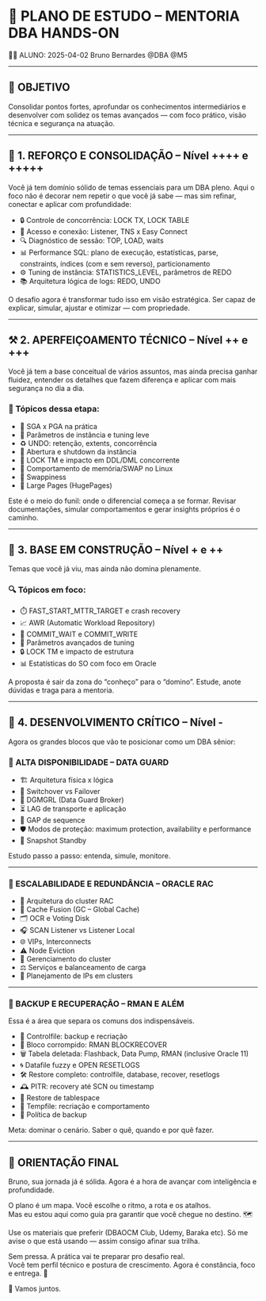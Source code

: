 # 🧠 PLANO DE ESTUDO – MENTORIA DBA HANDS-ON  
👨‍🎓 ALUNO: 2025-04-02 Bruno Bernardes @DBA @M5  

---

## 🎯 OBJETIVO  
Consolidar pontos fortes, aprofundar os conhecimentos intermediários e desenvolver com solidez os temas avançados — com foco prático, visão técnica e segurança na atuação.

---

## 🔁 1. REFORÇO E CONSOLIDAÇÃO – Nível ++++ e +++++  

Você já tem domínio sólido de temas essenciais para um DBA pleno. Aqui o foco não é decorar nem repetir o que você já sabe — mas sim refinar, conectar e aplicar com profundidade:

- 🔒 Controle de concorrência: LOCK TX, LOCK TABLE  
- 🧭 Acesso e conexão: Listener, TNS x Easy Connect  
- 🔍 Diagnóstico de sessão: TOP, LOAD, waits  
- 📊 Performance SQL: plano de execução, estatísticas, parse, constraints, índices (com e sem reverso), particionamento  
- ⚙️ Tuning de instância: STATISTICS_LEVEL, parâmetros de REDO  
- 📚 Arquitetura lógica de logs: REDO, UNDO  

O desafio agora é transformar tudo isso em visão estratégica. Ser capaz de explicar, simular, ajustar e otimizar — com propriedade.

---

## ⚒️ 2. APERFEIÇOAMENTO TÉCNICO – Nível ++ e +++  

Você já tem a base conceitual de vários assuntos, mas ainda precisa ganhar fluidez, entender os detalhes que fazem diferença e aplicar com mais segurança no dia a dia.

### 🧠 Tópicos dessa etapa:

- 🧮 SGA x PGA na prática  
- 🔧 Parâmetros de instância e tuning leve  
- ♻️ UNDO: retenção, extents, concorrência  
- 🔑 Abertura e shutdown da instância  
- 🧱 LOCK TM e impacto em DDL/DML concorrente  
- 🐧 Comportamento de memória/SWAP no Linux  
- 🧪 Swappiness  
- 🧱 Large Pages (HugePages)  

Este é o meio do funil: onde o diferencial começa a se formar. Revisar documentações, simular comportamentos e gerar insights próprios é o caminho.

---

## 🔧 3. BASE EM CONSTRUÇÃO – Nível + e ++  

Temas que você já viu, mas ainda não domina plenamente.

### 🔍 Tópicos em foco:

- ⏱️ FAST_START_MTTR_TARGET e crash recovery  
- 📈 AWR (Automatic Workload Repository)  
- 🧾 COMMIT_WAIT e COMMIT_WRITE  
- 🎯 Parâmetros avançados de tuning  
- 🔒 LOCK TM e impacto de estrutura  
- 📊 Estatísticas do SO com foco em Oracle  

A proposta é sair da zona do “conheço” para o “domino”. Estude, anote dúvidas e traga para a mentoria.

---

## 🚀 4. DESENVOLVIMENTO CRÍTICO – Nível -  

Agora os grandes blocos que vão te posicionar como um DBA sênior:


### 🔁 ALTA DISPONIBILIDADE – DATA GUARD  

- 🏗️ Arquitetura física x lógica  
- 🔄 Switchover vs Failover  
- 🤖 DGMGRL (Data Guard Broker)  
- ⏳ LAG de transporte e aplicação  
- 🧩 GAP de sequence  
- 🛡️ Modos de proteção: maximum protection, availability e performance  
- 🧪 Snapshot Standby  

Estudo passo a passo: entenda, simule, monitore.

---

### 🧩 ESCALABILIDADE E REDUNDÂNCIA – ORACLE RAC  

- 🧱 Arquitetura do cluster RAC  
- 🔗 Cache Fusion (GC – Global Cache)  
- 🗂️ OCR e Voting Disk  
- 🎧 SCAN Listener vs Listener Local  
- 🌐 VIPs, Interconnects  
- ⚠️ Node Eviction  
- 🔄 Gerenciamento do cluster  
- ⚖️ Serviços e balanceamento de carga  
- 🧭 Planejamento de IPs em clusters  

---

### 💾 BACKUP E RECUPERAÇÃO – RMAN E ALÉM  

Essa é a área que separa os comuns dos indispensáveis.

- 📁 Controlfile: backup e recriação  
- 🧱 Bloco corrompido: RMAN BLOCKRECOVER  
- 🗑️ Tabela deletada: Flashback, Data Pump, RMAN (inclusive Oracle 11)  
- 🌀 Datafile fuzzy e OPEN RESETLOGS  
- 🛠️ Restore completo: controlfile, database, recover, resetlogs  
- 🕰️ PITR: recovery até SCN ou timestamp  
- 🧩 Restore de tablespace  
- 📄 Tempfile: recriação e comportamento  
- 🧭 Política de backup  

Meta: dominar o cenário. Saber o quê, quando e por quê fazer.

---

## 📌 ORIENTAÇÃO FINAL  

Bruno, sua jornada já é sólida. Agora é a hora de avançar com inteligência e profundidade.

O plano é um mapa. Você escolhe o ritmo, a rota e os atalhos.  
Mas eu estou aqui como guia pra garantir que você chegue no destino. 🗺️

Use os materiais que preferir (DBAOCM Club, Udemy, Baraka etc). Só me avise o que está usando — assim consigo afinar sua trilha.

Sem pressa. A prática vai te preparar pro desafio real.  
Você tem perfil técnico e postura de crescimento. Agora é constância, foco e entrega. 💪

👊 Vamos juntos.